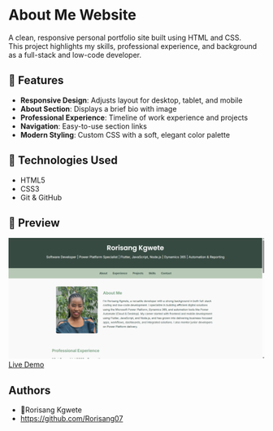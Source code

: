 # About Me Website
A clean, responsive personal portfolio site built using HTML and CSS.  
This project highlights my skills, professional experience, and background as a full-stack and low-code developer.

## 🌟 Features
* **Responsive Design**: Adjusts layout for desktop, tablet, and mobile
* **About Section**: Displays a brief bio with image
* **Professional Experience**: Timeline of work experience and projects
* **Navigation**: Easy-to-use section links
* **Modern Styling**: Custom CSS with a soft, elegant color palette

## 🚀 Technologies Used
* HTML5
* CSS3
* Git & GitHub
 
## 📸 Preview
![Screenshot](./images/aboutme.png)
[Live Demo](https://rorisang07.github.io/About-Me/)

## Authors
* 👤Rorisang Kgwete
* https://github.com/Rorisang07



